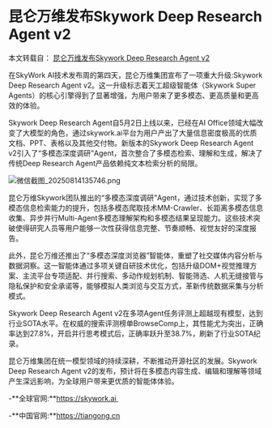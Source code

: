 # 昆仑万维发布Skywork Deep Research Agent v2

本文转载自： [昆仑万维发布Skywork Deep Research Agent v2](https://news.aibase.com/zh/news/20505)

在SkyWork AI技术发布周的第四天，昆仑万维集团宣布了一项重大升级:Skywork Deep Research Agent v2。这一升级标志着天工超级智能体（Skywork Super Agents）的核心引擎得到了显著增强，为用户带来了更多模态、更高质量和更高效的体验。

Skywork Deep Research Agent自5月2日上线以来，已经在AI Office领域大幅改变了大模型的角色，通过skywork.ai平台为用户产出了大量信息密度极高的优质文档、PPT、表格以及其他交付物。新版本的Skywork Deep Research Agent v2引入了“多模态深度调研”Agent，首次整合了多模态检索、理解和生成，解决了传统Deep Research Agent产品依赖纯文本检索分析的局限。

![微信截图_20250814135746.png](https://pic.code-nav.cn/post_picture/1610518142000300034/1G7GJWKLyp4EN9zX.webp "微信截图_20250814135746.png")

昆仑万维Skywork团队推出的“多模态深度调研”Agent，通过技术创新，实现了多模态信息检索能力的提升，包括多模态爬取技术MM-Crawler、长距离多模态信息收集、异步并行Multi-Agent多模态理解架构和多模态结果呈现能力。这些技术突破使得研究人员等用户能够一次性获得信息完整、节奏顺畅、视觉友好的深度报告。

此外，昆仑万维还推出了“多模态深度浏览器”智能体，重塑了社交媒体内容分析与数据洞察。这一智能体通过多项关键自研技术优化，包括升级DOM+视觉推理方案、主流平台专项适配、并行搜索、多动作规划机制、智能筛选、人机无缝接管与隐私保护和安全承诺等，能够模拟人类浏览与交互方式，革新传统数据采集与分析模式。

Skywork Deep Research Agent v2在多项Agent任务评测上超越现有模型，达到行业SOTA水平。在权威的搜索评测榜单BrowseComp上，其性能尤为突出，正确率达到27.8%，开启并行思考模式后，正确率跃升至38.7%，刷新了行业SOTA纪录。

昆仑万维集团在统一模型领域的持续深耕，不断推动开源社区的发展。Skywork Deep Research Agent v2的发布，预计将在多模态内容生成、编辑和理解等领域产生深远影响，为全球用户带来更优质的智能体体验。

-**全球官网:**https://skywork.ai 

-**中国官网:**https://tiangong.cn
